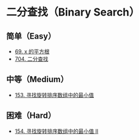# 二分查找（Binary Search）

## 简单（Easy）

- [69. x 的平方根](https://leetcode-cn.com/problems/sqrtx/)
- [704. 二分查找](https://leetcode-cn.com/problems/binary-search/)

## 中等（Medium）

- [153. 寻找旋转排序数组中的最小值](https://leetcode-cn.com/problems/find-minimum-in-rotated-sorted-array/)


## 困难（Hard）

- [154. 寻找旋转排序数组中的最小值 II](https://leetcode-cn.com/problems/find-minimum-in-rotated-sorted-array-ii/)
